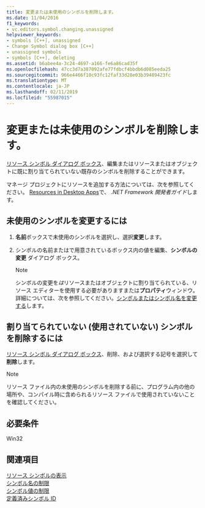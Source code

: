 ```yaml
---
title: 変更または未使用のシンボルを削除します。
ms.date: 11/04/2016
f1_keywords:
- vc.editors.symbol.changing.unassigned
helpviewer_keywords:
- symbols [C++], unassigned
- Change Symbol dialog box [C++]
- unassigned symbols
- symbols [C++], deleting
ms.assetid: b6abee4a-3c24-4697-a166-fe6a86cad35f
ms.openlocfilehash: 47cc3d7a387092afe77fdbcf4bbdb6d085eeda25
ms.sourcegitcommit: 966e4466f10c93fc12faf33d28e03b39489423fc
ms.translationtype: MT
ms.contentlocale: ja-JP
ms.lasthandoff: 02/11/2019
ms.locfileid: "55987015"
---
```

# <a name="changing-or-deleting-unassigned-symbols"></a>変更または未使用のシンボルを削除します。

[リソース シンボル ダイアログ ボックス](../windows/resource-symbols-dialog-box.md)、編集またはリソースまたはオブジェクトに既に割り当てられていない既存のシンボルを削除することができます。

マネージ プロジェクトにリソースを追加する方法については、次を参照してください。 [Resources in Desktop Apps](/dotnet/framework/resources/index)で、 *.NET Framework 開発者ガイド*します。

## <a name="to-change-an-unassigned-symbol"></a>未使用のシンボルを変更するには

1. **名前**ボックスで未使用のシンボルを選択し、選択**変更**します。

1. シンボルの名前またはで用意されているボックス内の値を編集、**シンボルの変更** ダイアログ ボックス。

   > [!NOTE]
   > シンボルの変更を*は*リソースまたはオブジェクトに割り当てられている、リソース エディターを使用する必要がありますまたは**プロパティ**ウィンドウ。 詳細については、次を参照してください。[シンボルまたはシンボル名を変更する](../windows/changing-a-symbol-or-symbol-name-id.md)します。

## <a name="to-delete-an-unassigned-unused-symbol"></a>割り当てられていない (使用されていない) シンボルを削除するには

[リソース シンボル ダイアログ ボックス](../windows/resource-symbols-dialog-box.md)、削除、および選択する記号を選択して**削除**します。

   > [!NOTE]
   > リソース ファイル内の未使用のシンボルを削除する前に、プログラム内の他の場所や、コンパイル時に含められるリソース ファイルで使用されていないことを確認してください。

## <a name="requirements"></a>必要条件

Win32

## <a name="see-also"></a>関連項目

[リソース シンボルの表示](../windows/viewing-resource-symbols.md)<br/>
[シンボル名の制限](../windows/symbol-name-restrictions.md)<br/>
[シンボル値の制限](../windows/symbol-value-restrictions.md)<br/>
[定義済みシンボル ID](../windows/predefined-symbol-ids.md)